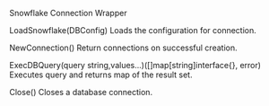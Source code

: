 Snowflake Connection Wrapper

LoadSnowflake(DBConfig) Loads the configuration for connection.

NewConnection() Return connections on successful creation.

ExecDBQuery(query string,values...)([]map[string]interface{}, error)    Executes query and returns map of the result set.

Close() Closes a database connection.
